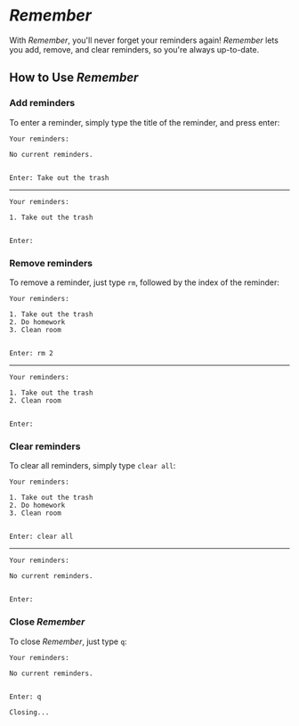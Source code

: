# *Remember*

With *Remember*, you'll never forget your reminders again! *Remember* lets you add, remove, and clear reminders, so you're always up-to-date.



## How to Use *Remember*


### Add reminders

To enter a reminder, simply type the title of the reminder, and press enter: 

```
Your reminders:

No current reminders.


Enter: Take out the trash 
```
***
```
Your reminders:

1. Take out the trash


Enter:
```

### Remove reminders

To remove a reminder, just type `rm`, followed by the index of the reminder:

```
Your reminders:

1. Take out the trash
2. Do homework
3. Clean room


Enter: rm 2
```
***
```
Your reminders:

1. Take out the trash
2. Clean room


Enter:
```

### Clear reminders

To clear all reminders, simply type `clear all`:

```
Your reminders:

1. Take out the trash
2. Do homework
3. Clean room


Enter: clear all
```
***
```
Your reminders:

No current reminders.


Enter: 
```

### Close *Remember*

To close *Remember*, just type `q`:

```
Your reminders:

No current reminders.


Enter: q

Closing...
```

